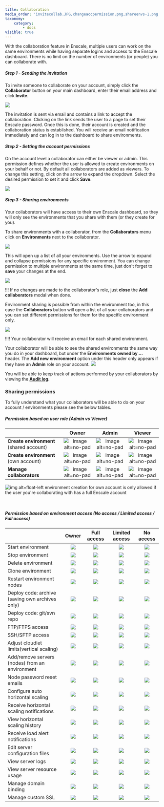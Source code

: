 ```yaml
---
title: Collaboration
media_order: 'invitecollab.JPG,changeaccpermission.png,shareenvs-1.png,shareenvs-2.JPG,envcollabwithinenv.JPG,collabview.png,yes.png,no.png,info1.png'
taxonomy:
    category:
        - docs
visible: true
---
```


With the collaboration feature in Enscale, multiple users can work on the same environments while having separate logins and access to the Enscale dashboard. There is no limit on the number of environments (or people) you can collaborate with.

##### Step 1 - Sending the invitation

To invite someone to collaborate on your account, simply click the **Collaborator** button on your main dashboard, enter their email address and click **Invite**.

![](invitecollab.JPG)

The invitation is sent via email and contains a link to accept the collaboration. Clicking on the link sends the user to a page to set their Enscale password. Once this is done, their account is created and the collaboration status is established. You will receive an email notification immediately and can log in to the dashboard to share environments.

##### Step 2 - Setting the account permissions

On the account level a collaborator can either be viewer or admin. This permission defines whether the user is allowed to create environments on your behalf or not. By default all collaborators are added as viewers. To change this setting, click on the arrow to expand the dropdown. Select the desired permission to set it and click **Save**.

![](changeaccpermission.png)

##### Step 3 - Sharing environments

Your collaborators will have access to their own Enscale dashboard, so they will only see the environments that you share with them (or they create for you).

To share environments with a collaborator, from the **Collaborators** menu click on **Environments** next to the collaborator.

![](shareenvs-1.png)

This will open up a list of all your environments. Use the arrow to expand and collapse permissions for any specific environment. You can change permission to multiple environments at the same time, just don't forget to **save** your changes at the end.

![](shareenvs-2.JPG)

!!! If no changes are made to the collaborator's role, just **close** the **Add collaborators** modal when done.

Environment sharing is possible from within the environment too, in this case the **Collaborators** button will open a list of all your collaborators and you can set different permissions for them for the specific environment only.

![](envcollabwithinenv.JPG)

!!!! Your collaborator will receive an email for each shared environment.

Your collaborator will be able to see the shared environments the same way you do in your dashboard, but under the **Environments owned by ...** header. The **Add new environment** option under this header only appears if they have an **Admin** role on your account.
![](collabview.png)

You will be able to keep track of actions performed by your collaborators by viewing the **[Audit log](/environments/access/log-files#audit-log)**.

### Sharing permissions

To fully understand what your collaborators will be able to do on your account / environments please see the below tables.

##### Permission based on user role (Admin vs Viewer)

|        | Owner | Admin | Viewer |
| ------ | :-------------: |:-----------: |:-----------: |
| **Create environment** (shared account)|![image alt=no-pad](yes.png)|![image alt=no-pad](yes.png)|![image alt=no-pad](no.png)| 
| **Create environment** (own account)|  ![image alt=no-pad](yes.png) |![image alt=no-pad](info1.png)|![image alt=no-pad](info1.png)|
| **Manage collaborators** |![image alt=no-pad](yes.png)|![image alt=no-pad](no.png)|![image alt=no-pad](no.png)|


![img alt=float-left](info1.png) environment creation for own account is only allowed if the user you're collaborating with has a full Enscale account


​



##### Permission based on environment access (No access / Limited access / Full access)

|                                          | Owner      | Full access | Limited access | No access |
|------------------------------------------|:------------:|:-------------:|:----------------:|:-----------:|
| Start environment                        |![](yes.png)|![](yes.png) |![](yes.png)    |![](no.png)|
| Stop environment                         |![](yes.png)|![](yes.png) |![](yes.png)    |![](no.png)|
| Delete environment                       |![](yes.png)|![](no.png)  |![](no.png)     |![](no.png)|
| Clone environment                        |![](yes.png)|![](no.png)  |![](no.png)     |![](no.png)|
| Restart environment nodes                |![](yes.png)|![](yes.png) |![](yes.png)    |![](no.png)|
| Deploy code: archive (saving own archives only)      |![](yes.png)|![](yes.png) |![](yes.png)    |![](no.png)|
| Deploy code: git/svn repo                |![](yes.png)|![](yes.png) |![](yes.png)    |![](no.png)|
| FTP/FTPS access                   |![](yes.png)|![](yes.png) |![](yes.png)    |![](no.png)|
| SSH/SFTP access            |![](yes.png)|![](yes.png) |![](no.png)     |![](no.png)|
| Adjust cloudlet limits(vertical scaling) |![](yes.png)|![](yes.png) |![](no.png)     |![](no.png)|
| Add/remove servers (nodes) from an environment   |![](yes.png)|![](yes.png) |![](no.png)     |![](no.png)|
| Node password reset emails               |![](yes.png)|![](yes.png) |![](no.png)     |![](no.png)|
| Configure auto horizontal scaling        |![](yes.png)|![](yes.png) |![](no.png)     |![](no.png)|
| Receive horizontal scaling notifications |![](yes.png)|![](yes.png) |![](no.png)     |![](no.png)|
| View horizontal scaling history          |![](yes.png)|![](yes.png) |![](no.png)     |![](no.png)|
| Receive load alert notifications         |![](yes.png)|![](yes.png) |![](no.png)     |![](no.png)|
| Edit server configuration files          |![](yes.png)|![](yes.png) |![](yes.png)    |![](no.png)|
| View server logs                         |![](yes.png)|![](yes.png) |![](yes.png)    |![](no.png)|
| View server resource usage               |![](yes.png)|![](yes.png) |![](yes.png)    |![](no.png)|
| Manage domain binding                    |![](yes.png)|![](yes.png) |![](yes.png)    |![](no.png)|
| Manage custom SSL                        |![](yes.png)|![](yes.png) |![](yes.png)    |![](no.png)|
